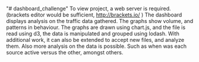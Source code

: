 "# dashboard_challenge" 
To view project, a web server is required. (brackets editor would be sufficient, http://brackets.io/ )
The dashboard displays analysis on the traffic data gathered. The graphs show volume, and patterns in behaviour. 
The graphs are drawn using chart.js, and the file is read using d3, the data is manipulated and grouped using lodash.
With additional work, it can also be extended to accept new files, and analyze them. Also more analysis on the data is possible. Such as when was each source active versus the other, amongst others.
